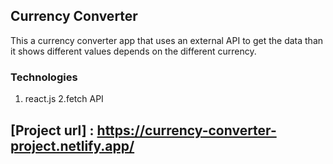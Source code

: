 ## Currency Converter
This a currency converter app that uses an external API to get the data than it shows different values depends on the different currency.

### Technologies
1. react.js
2.fetch API

## [Project url] : https://currency-converter-project.netlify.app/
